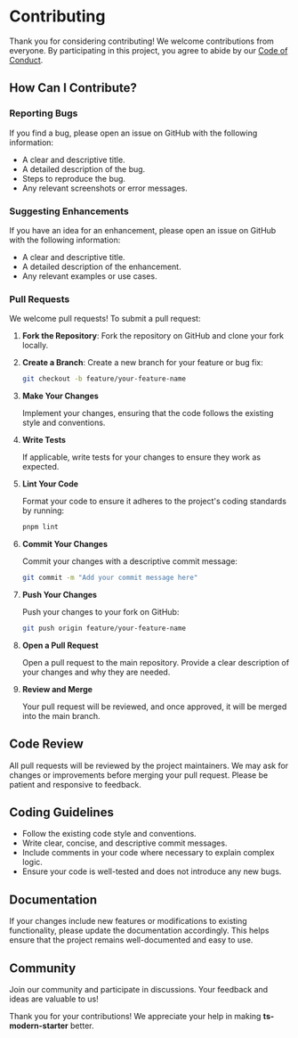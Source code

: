 # Contributing

Thank you for considering contributing! We welcome contributions from everyone. By participating in this project, you agree to abide by our [Code of Conduct](CODE_OF_CONDUCT.md).

## How Can I Contribute?

### Reporting Bugs

If you find a bug, please open an issue on GitHub with the following information:

- A clear and descriptive title.
- A detailed description of the bug.
- Steps to reproduce the bug.
- Any relevant screenshots or error messages.

### Suggesting Enhancements

If you have an idea for an enhancement, please open an issue on GitHub with the following information:

- A clear and descriptive title.
- A detailed description of the enhancement.
- Any relevant examples or use cases.

### Pull Requests

We welcome pull requests! To submit a pull request:

1. **Fork the Repository**: Fork the repository on GitHub and clone your fork locally.

2. **Create a Branch**: Create a new branch for your feature or bug fix:

   ```bash
   git checkout -b feature/your-feature-name
   ```

3. **Make Your Changes**

   Implement your changes, ensuring that the code follows the existing style and conventions.

4. **Write Tests**

   If applicable, write tests for your changes to ensure they work as expected.

5. **Lint Your Code**

   Format your code to ensure it adheres to the project's coding standards by running:

   ```bash
   pnpm lint
   ```

6. **Commit Your Changes**

   Commit your changes with a descriptive commit message:

   ```bash
   git commit -m "Add your commit message here"
   ```

7. **Push Your Changes**

   Push your changes to your fork on GitHub:

   ```bash
   git push origin feature/your-feature-name
   ```

8. **Open a Pull Request**

   Open a pull request to the main repository. Provide a clear description of your changes and why they are needed.

9. **Review and Merge**

   Your pull request will be reviewed, and once approved, it will be merged into the main branch.

## Code Review

All pull requests will be reviewed by the project maintainers. We may ask for changes or improvements before merging your pull request. Please be patient and responsive to feedback.

## Coding Guidelines

- Follow the existing code style and conventions.
- Write clear, concise, and descriptive commit messages.
- Include comments in your code where necessary to explain complex logic.
- Ensure your code is well-tested and does not introduce any new bugs.

## Documentation

If your changes include new features or modifications to existing functionality, please update the documentation accordingly. This helps ensure that the project remains well-documented and easy to use.

## Community

Join our community and participate in discussions. Your feedback and ideas are valuable to us!

Thank you for your contributions! We appreciate your help in making **ts-modern-starter** better.
